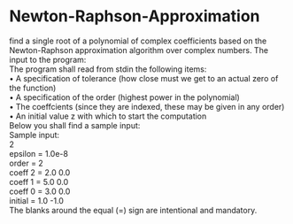 # Newton-Raphson-Approximation
find a single root of a polynomial of complex coefficients based on the Newton-Raphson approximation algorithm over complex numbers.
The input to the program:  
The program shall read from stdin the following items:  
• A specification of tolerance (how close must we get to an actual zero
of the function)  
• A specification of the order (highest power in the polynomial)  
• The coeffcients (since they are indexed, these may be given in any order)  
• An initial value z with which to start the computation  
Below you shall find a sample input:  
Sample input:  
2  
epsilon = 1.0e-8  
order = 2  
coeff 2 = 2.0 0.0  
coeff 1 = 5.0 0.0  
coeff 0 = 3.0 0.0  
initial = 1.0 -1.0  
The blanks around the equal (=) sign are intentional and mandatory.
